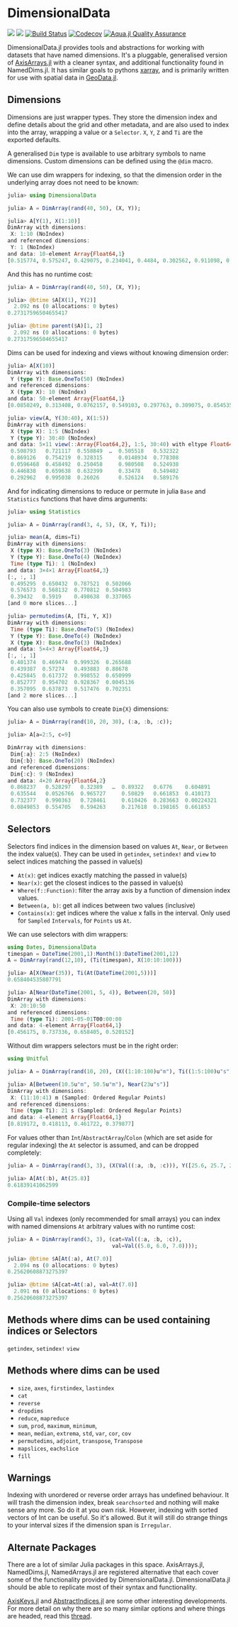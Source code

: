 # DimensionalData

[![](https://img.shields.io/badge/docs-stable-blue.svg)](https://rafaqz.github.io/DimensionalData.jl/stable)
[![](https://img.shields.io/badge/docs-dev-blue.svg)](https://rafaqz.github.io/DimensionalData.jl/dev)
[![Build Status](https://travis-ci.com/rafaqz/DimensionalData.jl.svg?branch=master)](https://travis-ci.com/rafaqz/DimensionalData.jl)
[![Codecov](https://codecov.io/gh/rafaqz/DimensionalData.jl/branch/master/graph/badge.svg)](https://codecov.io/gh/rafaqz/DimensionalData.jl)
[![Aqua.jl Quality Assurance](https://img.shields.io/badge/Aqua.jl-%F0%9F%8C%A2-aqua.svg)](https://github.com/JuliaTesting/Aqua.jl)


DimensionalData.jl provides tools and abstractions for working with datasets
that have named dimensions. It's a pluggable, generalised version of
[AxisArrays.jl](https://github.com/JuliaArrays/AxisArrays.jl) with a cleaner
syntax, and additional functionality found in NamedDims.jl. It has similar
goals to pythons [xarray](http://xarray.pydata.org/en/stable/), and is primarily
written for use with spatial data in [GeoData.jl](https://github.com/rafaqz/GeoData.jl).


## Dimensions

Dimensions are just wrapper types. They store the dimension index
and define details about the grid and other metadata, and are also used
to index into the array, wrapping a value or a `Selector`.
`X`, `Y`, `Z` and `Ti` are the exported defaults.

A generalised `Dim` type is available to use arbitrary symbols to name dimensions.
Custom dimensions can be defined using the `@dim` macro.

We can use dim wrappers for indexing, so that the dimension order in the underlying array
does not need to be known:

```julia
julia> using DimensionalData

julia> A = DimArray(rand(40, 50), (X, Y));

julia> A[Y(1), X(1:10)]
DimArray with dimensions:
 X: 1:10 (NoIndex)
and referenced dimensions:
 Y: 1 (NoIndex)
and data: 10-element Array{Float64,1}
[0.515774, 0.575247, 0.429075, 0.234041, 0.4484, 0.302562, 0.911098, 0.541537, 0.267234, 0.370663]
```

And this has no runtime cost:

```julia
julia> A = DimArray(rand(40, 50), (X, Y));

julia> @btime $A[X(1), Y(2)]
  2.092 ns (0 allocations: 0 bytes)
0.27317596504655417

julia> @btime parent($A)[1, 2]
  2.092 ns (0 allocations: 0 bytes)
0.27317596504655417
```

Dims can be used for indexing and views without knowing dimension order:

```julia
julia> A[X(10)]
DimArray with dimensions:
 Y (type Y): Base.OneTo(50) (NoIndex)
and referenced dimensions:
 X (type X): 10 (NoIndex)
and data: 50-element Array{Float64,1}
[0.0850249, 0.313408, 0.0762157, 0.549103, 0.297763, 0.309075, 0.854535, 0.659537, 0.392969, 0.89998  …  0.63791, 0.875881, 0.437688, 0.925918, 0.291636, 0.358024, 0.692283, 0.606932, 0.629122, 0.284592]

julia> view(A, Y(30:40), X(1:5))
DimArray with dimensions:
 X (type X): 1:5 (NoIndex)
 Y (type Y): 30:40 (NoIndex)
and data: 5×11 view(::Array{Float64,2}, 1:5, 30:40) with eltype Float64
 0.508793   0.721117  0.558849  …  0.505518   0.532322
 0.869126   0.754219  0.328315     0.0148934  0.778308
 0.0596468  0.458492  0.250458     0.980508   0.524938
 0.446838   0.659638  0.632399     0.33478    0.549402
 0.292962   0.995038  0.26026      0.526124   0.589176
```

And for indicating dimensions to reduce or permute in julia
`Base` and `Statistics` functions that have dims arguments:

```julia
julia> using Statistics

julia> A = DimArray(rand(3, 4, 5), (X, Y, Ti));

julia> mean(A, dims=Ti)
DimArray with dimensions:
 X (type X): Base.OneTo(3) (NoIndex)
 Y (type Y): Base.OneTo(4) (NoIndex)
 Time (type Ti): 1 (NoIndex)
and data: 3×4×1 Array{Float64,3}
[:, :, 1]
 0.495295  0.650432  0.787521  0.502066
 0.576573  0.568132  0.770812  0.504983
 0.39432   0.5919    0.498638  0.337065
[and 0 more slices...]

julia> permutedims(A, [Ti, Y, X])
DimArray with dimensions:
 Time (type Ti): Base.OneTo(5) (NoIndex)
 Y (type Y): Base.OneTo(4) (NoIndex)
 X (type X): Base.OneTo(3) (NoIndex)
and data: 5×4×3 Array{Float64,3}
[:, :, 1]
 0.401374  0.469474  0.999326  0.265688
 0.439387  0.57274   0.493883  0.88678
 0.425845  0.617372  0.998552  0.650999
 0.852777  0.954702  0.928367  0.0045136
 0.357095  0.637873  0.517476  0.702351
[and 2 more slices...]
```

You can also use symbols to create `Dim{X}` dimensions:

```julia
julia> A = DimArray(rand(10, 20, 30), (:a, :b, :c));

julia> A[a=2:5, c=9]

DimArray with dimensions:
 Dim{:a}: 2:5 (NoIndex)
 Dim{:b}: Base.OneTo(20) (NoIndex)
and referenced dimensions:
 Dim{:c}: 9 (NoIndex)
and data: 4×20 Array{Float64,2}
 0.868237   0.528297   0.32389   …  0.89322   0.6776    0.604891
 0.635544   0.0526766  0.965727     0.50829   0.661853  0.410173
 0.732377   0.990363   0.728461     0.610426  0.283663  0.00224321
 0.0849853  0.554705   0.594263     0.217618  0.198165  0.661853
```

## Selectors

Selectors find indices in the dimension based on values `At`, `Near`, or
`Between` the index value(s). They can be used in `getindex`, `setindex!` and
`view` to select indices matching the passed in value(s)

- `At(x)`: get indices exactly matching the passed in value(s)
- `Near(x)`: get the closest indices to the passed in value(s)
- `Where(f::Function)`: filter the array axis by a function of dimension
  index values.
- `Between(a, b)`: get all indices between two values (inclusive)
- `Contains(x)`: get indices where the value x falls in the interval.
  Only used for `Sampled` `Intervals`, for `Points` us `At`.

We can use selectors with dim wrappers:

```julia
using Dates, DimensionalData
timespan = DateTime(2001,1):Month(1):DateTime(2001,12)
A = DimArray(rand(12,10), (Ti(timespan), X(10:10:100)))

julia> A[X(Near(35)), Ti(At(DateTime(2001,5)))]
0.658404535807791

julia> A[Near(DateTime(2001, 5, 4)), Between(20, 50)]
DimArray with dimensions:
 X: 20:10:50
and referenced dimensions:
 Time (type Ti): 2001-05-01T00:00:00
and data: 4-element Array{Float64,1}
[0.456175, 0.737336, 0.658405, 0.520152]
```

Without dim wrappers selectors must be in the right order:

```julia
using Unitful

julia> A = DimArray(rand(10, 20), (X((1:10:100)u"m"), Ti((1:5:100)u"s")))

julia> A[Between(10.5u"m", 50.5u"m"), Near(23u"s")]
DimArray with dimensions:
 X: (11:10:41) m (Sampled: Ordered Regular Points)
and referenced dimensions:
 Time (type Ti): 21 s (Sampled: Ordered Regular Points)
and data: 4-element Array{Float64,1}
[0.819172, 0.418113, 0.461722, 0.379877]
```

For values other than `Int`/`AbstractArray`/`Colon` (which are set aside for
regular indexing) the `At` selector is assumed, and can be dropped completely:

```julia
julia> A = DimArray(rand(3, 3), (X(Val((:a, :b, :c))), Y([25.6, 25.7, 25.8])));

julia> A[At(:b), At(25.8)]
0.61839141062599
```

### Compile-time selectors

Using all `Val` indexes (only recommended for small arrays)
you can index with named dimensions `At` arbitrary values with no
runtime cost:

```julia
julia> A = DimArray(rand(3, 3), (cat=Val((:a, :b, :c)),
                                 val=Val((5.0, 6.0, 7.0))));

julia> @btime $A[At(:a), At(7.0)]
  2.094 ns (0 allocations: 0 bytes)
0.25620608873275397

julia> @btime $A[cat=At(:a), val=At(7.0)]
  2.091 ns (0 allocations: 0 bytes)
0.25620608873275397
```


## Methods where dims can be used containing indices or Selectors

`getindex`, `setindex!` `view`

## Methods where dims can be used

- `size`, `axes`, `firstindex`, `lastindex`
- `cat`
- `reverse`
- `dropdims`
- `reduce`, `mapreduce`
- `sum`, `prod`, `maximum`, `minimum`,
- `mean`, `median`, `extrema`, `std`, `var`, `cor`, `cov`
- `permutedims`, `adjoint`, `transpose`, `Transpose`
- `mapslices`, `eachslice`
- `fill`

## Warnings

Indexing with unordered or reverse order arrays has undefined behaviour.
It will trash the dimension index, break `searchsorted` and nothing will make
sense any more. So do it at you own risk. However, indexing with sorted vectors
of Int can be useful. So it's allowed. But it will still do strange things
to your interval sizes if the dimension span is `Irregular`.


## Alternate Packages

There are a lot of similar Julia packages in this space. AxisArrays.jl, NamedDims.jl, NamedArrays.jl are registered alternative that each cover some of the functionality provided by DimensionalData.jl. DimensionalData.jl should be able to replicate most of their syntax and functionality.

[AxisKeys.jl](https://github.com/mcabbott/AxisKeys.jl) and [AbstractIndices.jl](https://github.com/Tokazama/AbstractIndices.jl) are some other interesting developments. For more detail on why there are so many similar options and where things are headed, read this [thread](https://github.com/JuliaCollections/AxisArraysFuture/issues/1).
